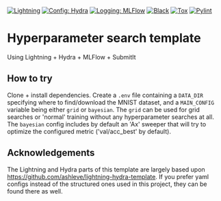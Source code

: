 <a href="https://pytorchlightning.ai/"><img alt="Lightning" src="https://img.shields.io/badge/-Lightning-792ee5?logo=pytorchlightning&logoColor=white"></a>
<a href="https://hydra.cc/"><img alt="Config: Hydra" src="https://img.shields.io/badge/Config-Hydra-89b8cd"></a>
<a href="https://mlflow.org/"><img alt="Logging: MLFlow" src="https://img.shields.io/badge/Logging-MLFlow-89b8cd"></a>
[![Black](https://github.com/NKI-AI/hyperparameter-search-template/actions/workflows/black.yml/badge.svg)](https://github.com/NKI-AI/hyperparameter-search-template/actions/workflows/black.yml)
[![Tox](https://github.com/NKI-AI/hyperparameter-search-template/actions/workflows/tox.yml/badge.svg)](https://github.com/NKI-AI/hyperparameter-search-template/actions/workflows/tox.yml)
[![Pylint](https://github.com/NKI-AI/hyperparameter-search-template/actions/workflows/pylint.yml/badge.svg)](https://github.com/NKI-AI/hyperparameter-search-template/actions/workflows/pylint.yml)
# Hyperparameter search template
Using Lightning + Hydra + MLFlow + SubmitIt 

## How to try
Clone + install dependencies. Create a `.env` file containing a `DATA_DIR` specifying where to find/download the MNIST dataset, and a `MAIN_CONFIG` variable being either `grid` or `bayesian`. The `grid` can be used for grid searches or 'normal' training without any hyperparameter searches at all. The `bayesian` config includes by default an 'Ax' sweeper that will try to optimize the configured metric ('val/acc_best' by default).
## Acknowledgements
The Lightning and Hydra parts of this template are largely based upon https://github.com/ashleve/lightning-hydra-template. If you prefer yaml configs instead of the structured ones used in this project, they can be found there as well.
